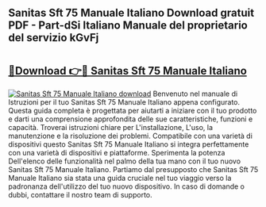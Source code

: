 ## Sanitas Sft 75 Manuale Italiano Download gratuit PDF - Part-dSi Italiano Manuale del proprietario del servizio kGvFj

# <h2><a href="http://dfd41cp.blite.top/?on=Sanitas+Sft+75+Manuale+Italiano">🔗Download 👉🔴 Sanitas Sft 75 Manuale Italiano</a></h2>

[![Sanitas Sft 75 Manuale Italiano download](https://i.imgur.com/lujVjoI.png)](http://dfd41cp.blite.top/?on=Sanitas+Sft+75+Manuale+Italiano)
Benvenuto nel manuale di Istruzioni per il tuo Sanitas Sft 75 Manuale Italiano appena configurato. Questa guida completa è progettata per aiutarti a iniziare con il tuo prodotto e darti una comprensione approfondita delle sue caratteristiche, funzioni e capacità. Troverai istruzioni chiare per L'installazione, L'uso, la manutenzione e la risoluzione dei problemi. Compatibile con una varietà di dispositivi questo Sanitas Sft 75 Manuale Italiano si integra perfettamente con una varietà di dispositivi e piattaforme. Sperimenta la potenza Dell'elenco delle funzionalità nel palmo della tua mano con il tuo nuovo Sanitas Sft 75 Manuale Italiano. Partiamo dal presupposto che Sanitas Sft 75 Manuale Italiano sia stata una guida cruciale nel tuo viaggio verso la padronanza dell'utilizzo del tuo nuovo dispositivo. In caso di domande o dubbi, contattare il nostro team di supporto.
